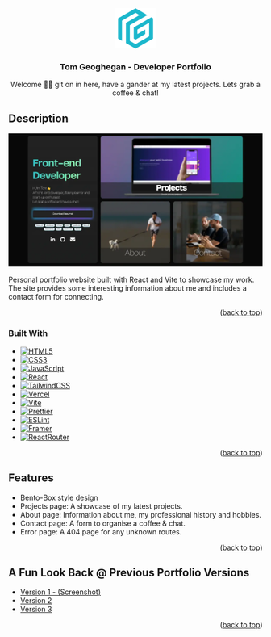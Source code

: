 <div align="center">
  <a href="https://github.com/TomGegs/My-Portfolio">
    <img src="./public/logoIcon.svg" alt="Logo" width="80" height="80">
  </a>

<h3 align="center">Tom Geoghegan - Developer Portfolio</h3>

  <p align="center">
    Welcome 🙋‍♂️ git on in here, have a gander at my latest projects. Lets grab a coffee & chat!
  </p>
</div>

## Description

[![Product Name Screen Shot][product-screenshot]](https://tomgeoghegan.vercel.app)

Personal portfolio website built with React and Vite to showcase my work. The site provides some interesting information about me and includes a contact form for connecting.

<p align="right">(<a href="#readme-top">back to top</a>)</p>

### Built With

-   [![HTML5][HTML5]][HTML-url]
-   [![CSS3][CSS3]][CSS-url]
-   [![JavaScript][JavaScript]][JavaScript-url]
-   [![React][React.js]][React-url]
-   [![TailwindCSS][Tailwindcss]][Tailwind-url]
-   [![Vercel][Vercel]][Vercel-url]
-   [![Vite][Vite]][Vite-url]
-   [![Prettier][Prettier]][Prettier-url]
-   [![ESLint][ESLint]][ESLint-url]
-   [![Framer][Framer]][Framer-url]
-   [![ReactRouter][ReactRouter]][ReactRouter-url]

<p align="right">(<a href="#readme-top">back to top</a>)</p>

## Features

-   Bento-Box style design
-   Projects page: A showcase of my latest projects.
-   About page: Information about me, my professional history and hobbies.
-   Contact page: A form to organise a coffee & chat.
-   Error page: A 404 page for any unknown routes.

<p align="right">(<a href="#readme-top">back to top</a>)</p>

## A Fun Look Back @ Previous Portfolio Versions

-   <a href="https://tomgeoghegan.vercel.app/Portfoliov1.webp">Version 1 - (Screenshot)</a>
-   <a href="https://old-tomg-portfolio.netlify.app/">Version 2</a>
-   <a href="https://tomg-portfolio-old-v2.netlify.app/">Version 3</a>

<p align="right">(<a href="#readme-top">back to top</a>)</p>

<!-- MARKDOWN LINKS & IMAGES -->

[linkedin-shield]: https://img.shields.io/badge/-LinkedIn-black.svg?style=for-the-badge&logo=linkedin&colorB=555
[linkedin-url]: https://linkedin.com/in/thomas-geoghegan
[product-screenshot]: ./public/portfolioSocialMediaCard.webp
[React.js]: https://img.shields.io/badge/React-20232A?style=for-the-badge&logo=react&logoColor=61DAFB
[React-url]: https://reactjs.org/
[Tailwindcss]: https://img.shields.io/badge/Tailwind_CSS-38B2AC?style=for-the-badge&logo=tailwind-css&logoColor=white
[Tailwind-url]: https://tailwindcss.com/
[Vercel]: https://img.shields.io/badge/Vercel-000000?style=for-the-badge&logo=vercel&logoColor=white
[Vercel-url]: https://vercel.com/
[Vite]: https://img.shields.io/badge/Vite-B73BFE?style=for-the-badge&logo=vite&logoColor=FFD62E
[Vite-url]: https://vitejs.dev/
[CSS3]: https://img.shields.io/badge/CSS3-1572B6?style=for-the-badge&logo=css3&logoColor=white
[CSS-url]: https://www.w3.org/Style/CSS/
[HTML5]: https://img.shields.io/badge/HTML5-E34F26?style=for-the-badge&logo=html5&logoColor=white
[HTML-url]: https://www.w3.org/
[JavaScript]: https://img.shields.io/badge/JavaScript-323330?style=for-the-badge&logo=javascript&logoColor=F7DF1E
[JavaScript-url]: https://ecma-international.org/
[ESLint]: https://img.shields.io/badge/eslint-3A33D1?style=for-the-badge&logo=eslint&logoColor=white
[ESLint-url]: https://eslint.org/
[Prettier]: https://img.shields.io/badge/prettier-1A2C34?style=for-the-badge&logo=prettier&logoColor=F7BA3E
[Prettier-url]: https://prettier.io/
[Framer]: https://img.shields.io/badge/Framer-black?style=for-the-badge&logo=framer&logoColor=blue
[Framer-url]: https://www.framer.com/motion/
[ReactRouter]: https://img.shields.io/badge/React_Router-CA4245?style=for-the-badge&logo=react-router&logoColor=white
[ReactRouter-url]: https://reactrouter.com/en/main
